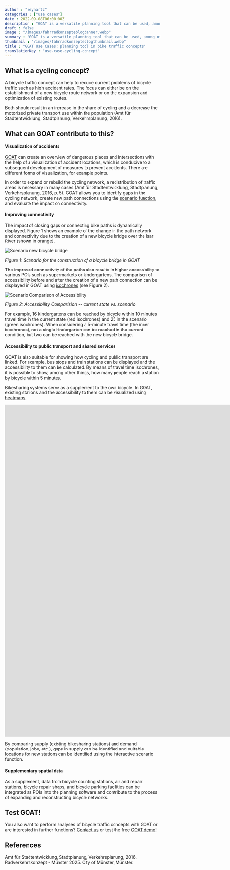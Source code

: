 ```yaml
---
author : "reynartz"
categories : ["use cases"]
date : 2022-09-08T06:00:00Z
description : "GOAT is a versatile planning tool that can be used, among other things, to analyze bicycle traffic. In this blog post, we provide a closer look at the use of GOAT in cycling concepts."
draft : false
image : "/images/fahrradkonzepteblogbanner.webp"
summary : "GOAT is a versatile planning tool that can be used, among other things, to analyze bicycle traffic. In this blog post, we provide a closer look at the use of GOAT in cycling concepts."
thumbnail : "/images/fahrradkonzepteblogthumbnail.webp"
title : "GOAT Use Cases: planning tool in bike traffic concepts"
translationKey : "use-case-cycling-concept"
---
```


## What is a cycling concept?

A bicycle traffic concept can help to reduce current problems of bicycle traffic such as high accident rates. The focus can either be on the establishment of a new bicycle route network or on the expansion and optimization of existing routes.

Both should result in an increase in the share of cycling and a decrease the motorized private transport use within the population (Amt für Stadtentwicklung, Stadtplanung, Verkehrsplanung, 2016).

## What can GOAT contribute to this?

#### Visualization of accidents

[GOAT](/goat/ "What is GOAT?") can create an overview of dangerous places and intersections with the help of a visualization of accident locations, which is conducive to a subsequent development of measures to prevent accidents. There are different forms of visualization, for example points.

In order to expand or rebuild the cycling network, a redistribution of traffic areas is necessary in many cases (Amt für Stadtentwicklung, Stadtplanung, Verkehrsplanung, 2016, p. 5). GOAT allows you to identify gaps in the cycling network, create new path connections using the [scenario function](/en/tutorials/scenario-ways/ "Way scenario"), and evaluate the impact on connectivity.

#### Improving connectivity

The impact of closing gaps or connecting bike paths is dynamically displayed. Figure 1 shows an example of the change in the path network and connectivity due to the creation of a new bicycle bridge over the Isar River (shown in orange).

![Scenario new bicycle bridge](/images/szenariofahrradbrucke.webp "Scenario new bicycle bridge")

_Figure 1: Scenario for the construction of a bicycle bridge in GOAT_

The improved connectivity of the paths also results in higher accessibility to various POIs such as supermarkets or kindergartens. The comparison of accessibility before and after the creation of a new path connection can be displayed in GOAT using [isochrones](/en/docs/alphashape/ "Isochrones") (see Figure 2).

![Scenario Comparison of Accessibility](/images/ist-zustand.webp "Scenario Comparison of Accessibility")

_Figure 2: Accessibility Comparision -- current state vs. scenario_

For example, 16 kindergartens can be reached by bicycle within 10 minutes travel time in the current state (red isochrones) and 25 in the scenario (green isochrones). When considering a 5-minute travel time (the inner isochrones), not a single kindergarten can be reached in the current condition, but two can be reached with the new bicycle bridge.

#### Accessibility to public transport and shared services

GOAT is also suitable for showing how cycling and public transport are linked. For example, bus stops and train stations can be displayed and the accessibility to them can be calculated. By means of travel time isochrones, it is possible to show, among other things, how many people reach a station by bicycle within 5 minutes.

Bikesharing systems serve as a supplement to the own bicycle. In GOAT, existing stations and the accessibility to them can be visualized using [heatmaps](/en/docs/heatmap/ "Local Accessibility Heatmap").

<iframe class="embed-responsive-item" src="https://player.vimeo.com/video/411721219" frameborder="0" webkitallowfullscreen mozallowfullscreen allowfullscreen data-uk-responsive width="1920" height="1080"></iframe>

By comparing supply (existing bikesharing stations) and demand (population, jobs, etc.), gaps in supply can be identified and suitable locations for new stations can be identified using the interactive scenario function.

#### Supplementary spatial data

As a supplement, data from bicycle counting stations, air and repair stations, bicycle repair shops, and bicycle parking facilities can be integrated as POIs into the planning software and contribute to the process of expanding and reconstructing bicycle networks.

## Test GOAT! 

You also want to perform analyses of bicycle traffic concepts with GOAT or are interested in further functions? [Contact us](/en/contact "Contact") or test the free [GOAT demo](/en/request-demo/ "Request demo")!

## References

Amt für Stadtentwicklung, Stadtplanung, Verkehrsplanung, 2016. Radverkehrskonzept - Münster 2025. City of Münster, Münster.